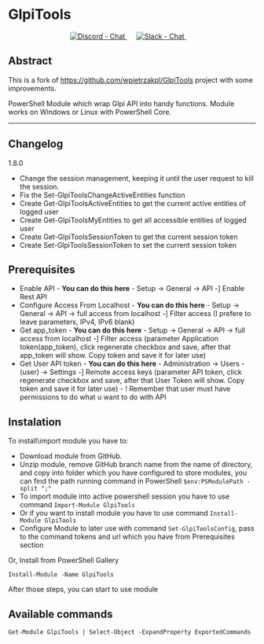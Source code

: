 # GlpiTools
<div align="center">
<!-- Discord -->
  <a href="https://discord.gg/u4YdyVb">
    <img src="https://img.shields.io/discord/235574673155293194.svg?style=flat&label=Discord&logo=discord"
      alt="Discord - Chat" title="Discord - Chat" />
  </a>&nbsp;&nbsp;&nbsp;&nbsp;
  <!-- Slack -->
  <a href="https://join.slack.com/t/powershell-poland/shared_invite/enQtNDYxNjYzNjYwMjcyLTFmZGU1N2IyODY3ZDI0ZmJjYjM3OTYwMjkwYjQ5ZTU1MzM1ZTIwYjRmOGFhM2M3MjE1Zjk4NDY4MDRjNTBlOWQ">
    <img src="https://img.shields.io/badge/chat-on%20slack-orange.svg?style=flat&logo=slack"
      alt="Slack - Chat" title="Slack - Chat" />
  </a>&nbsp;&nbsp;&nbsp;&nbsp;
</div>

## Abstract

This is a fork of https://github.com/wpietrzakpl/GlpiTools project with some improvements.

PowerShell Module which wrap Glpi API into handy functions.
Module works on Windows or Linux with PowerShell Core. 

***
## Changelog

1.8.0
 * Change the session management, keeping it until the user request to kill the session.
 * Fix the Set-GlpiToolsChangeActiveEntities function
 * Create Get-GlpiToolsActiveEntities to get the current active entities of logged user
 * Create Get-GlpiToolsMyEntities to get all accessible entities of logged user
 * Create Get-GlpiToolsSessionToken to get the current session token
 * Create Set-GlpiToolsSessionToken to set the current session token

## Prerequisites

 * Enable API - **You can do this here** - Setup -> General -> API -] Enable Rest API
 * Configure Access From Localhost - **You can do this here** - Setup -> General -> API -> full access from localhost -] Filter access (I prefere to leave parameters, IPv4, IPv6 blank)
 * Get app_token - **You can do this here** - Setup -> General -> API -> full access from localhost -] Filter access (parameter Application token(app_token), click regenerate checkbox and save, after that app_token will show. Copy token and save it for later use)
 * Get User API token - **You can do this here** - Administration -> Users - (user) -> Settings -] Remote access keys (parameter API token, click regenerate checkbox and save, after that User Token will show. Copy token and save it for later use) - ! Remember that user must have permissions to do what u want to do with API

 ## Instalation

 To install\import module you have to:
 
 * Download module from GitHub.
 * Unzip module, remove GitHub branch name from the name of directory, and copy into folder which you have configured to store modules, you can find the path running command in PowerShell ``` $env:PSModulePath -split ";" ```
 * To import module into active powershell session you have to use command ` Import-Module GlpiTools `
 * Or if you want to install module you have to use command ` Install-Module GlpiTools `
 * Configure Module to later use with command `Set-GlpiToolsConfig`, pass to the command tokens and url which you have from Prerequisites section

 Or, Install from PowerShell Gallery
 ```
 Install-Module -Name GlpiTools 
 ```

 After those steps, you can start to use module

 ## Available commands

 ```
 Get-Module GlpiTools | Select-Object -ExpandProperty ExportedCommands
 ```